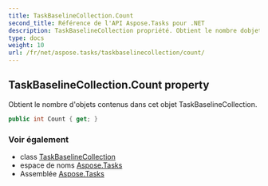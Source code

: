 ```yaml
---
title: TaskBaselineCollection.Count
second_title: Référence de l'API Aspose.Tasks pour .NET
description: TaskBaselineCollection propriété. Obtient le nombre dobjets contenus dans cet objet TaskBaselineCollection.
type: docs
weight: 10
url: /fr/net/aspose.tasks/taskbaselinecollection/count/
---
```

## TaskBaselineCollection.Count property

Obtient le nombre d'objets contenus dans cet objet TaskBaselineCollection.

```csharp
public int Count { get; }
```

### Voir également

* class [TaskBaselineCollection](../)
* espace de noms [Aspose.Tasks](../../taskbaselinecollection/)
* Assemblée [Aspose.Tasks](../../../)


